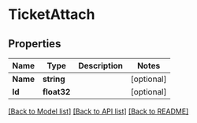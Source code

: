 # TicketAttach

## Properties

Name | Type | Description | Notes
------------ | ------------- | ------------- | -------------
**Name** | **string** |  | [optional] 
**Id** | **float32** |  | [optional] 

[[Back to Model list]](../README.md#documentation-for-models) [[Back to API list]](../README.md#documentation-for-api-endpoints) [[Back to README]](../README.md)


